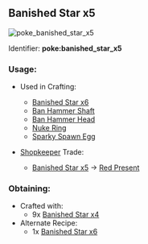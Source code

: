 ## Banished Star x5
![poke_banished_star_x5](https://github.com/ItsMePok/PFE/assets/136857747/9086e115-5294-4526-8dff-b4b36cb51c1c)

Identifier: **poke:banished_star_x5**

### Usage:
* Used in Crafting:
  * [Banished Star x6](https://pfewiki.gitbook.io/home/items/banished-stars/banished-star-x6)
  * [Ban Hammer Shaft](https://github.com/ItsMePok/PFE/wiki/Ban-Hammer-Shaft)
  * [Ban Hammer Head](https://github.com/ItsMePok/PFE/wiki/Ban-Hammer-Head)
  * [Nuke Ring](https://github.com/ItsMePok/PFE/wiki/Nuke-Ring)
  * [Sparky Spawn Egg](https://github.com/ItsMePok/PFE/wiki/Sparky)

* [Shopkeeper](https://github.com/ItsMePok/PFE/wiki/Shopkeeper) Trade:
  * [Banished Star x5](https://pfewiki.gitbook.io/home/items/banished-stars/banished-star-x5) -> [Red Present](https://github.com/ItsMePok/PFE/wiki/Red-Present)

### Obtaining:
* Crafted with:
  * 9x [Banished Star x4](https://pfewiki.gitbook.io/home/items/banished-stars/banished-star-x4)
* Alternate Recipe:
  * 1x [Banished Star x6](https://pfewiki.gitbook.io/home/items/banished-stars/banished-star-x6)
